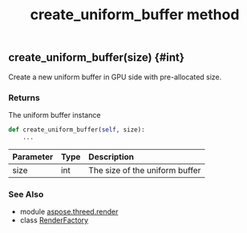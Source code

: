 ﻿---
title: create_uniform_buffer method
second_title: Aspose.3D for Python via .NET API References
description: 
type: docs
weight: 100
url: /python-net/aspose.threed.render/renderfactory/create_uniform_buffer/
is_root: false
---

## create_uniform_buffer(size) {#int}

Create a new uniform buffer in GPU side with pre-allocated size.

### Returns 


The uniform buffer instance


```python
def create_uniform_buffer(self, size):
    ...
```


| Parameter | Type | Description |
| :- | :- | :- |
| size | int | The size of the uniform buffer |



### See Also
* module [aspose.threed.render](../../)
* class [RenderFactory](/3d/python-net/aspose.threed.render/renderfactory)
